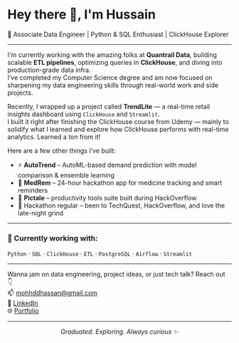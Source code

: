 <h1 align="left">Hey there 👋, I'm Hussain</h1>  
<p align="left">🚀 Associate Data Engineer | Python & SQL Enthusiast | ClickHouse Explorer</p>

---

I'm currently working with the amazing folks at **Quantrail Data**, building scalable **ETL pipelines**, optimizing queries in **ClickHouse**, and diving into production-grade data infra.  
I’ve completed my Computer Science degree and am now focused on sharpening my data engineering skills through real-world work and side projects.

Recently, I wrapped up a project called **TrendLite** — a real-time retail insights dashboard using `ClickHouse` and `Streamlit`.  
I built it right after finishing the ClickHouse course from Udemy — mainly to solidify what I learned and explore how ClickHouse performs with real-time analytics. Learned a ton from it!

Here are a few other things I’ve built:

* ⚡ **AutoTrend** – AutoML-based demand prediction with model comparison & ensemble learning  
* 💊 **MedRem** – 24-hour hackathon app for medicine tracking and smart reminders  
* 🧠 **Pictale** – productivity tools suite built during HackOverflow  
* 🏁 Hackathon regular – been to TechQuest, HackOverflow, and love the late-night grind

---

### 🧰 Currently working with:

`Python` · `SQL` · `ClickHouse` · `ETL` · `PostgreSQL` · `Airflow` · `Streamlit`

---

Wanna jam on data engineering, project ideas, or just tech talk? Reach out 👇  
📫 [mohhddhassan@gmail.com](mailto:mohhddhassan@gmail.com)  
🔗 [LinkedIn](https://www.linkedin.com/in/hussainmohhdd)  
🌐 [Portfolio](https://my-portfolio-git-main-mohamed-hussain-ss-projects.vercel.app/)

---

<p align="center"><em>Graduated. Exploring. Always curious ✨</em></p>
